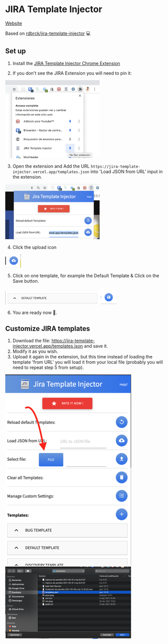 # JIRA Template Injector

[Website](https://jira-template-injector.vercel.app/)

Based on [rdbrck/jira-template-injector](https://jiratemplate.com/) 💻

## Set up

1. Install the [JIRA Template Injector Chrome Extension](https://chrome.google.com/webstore/detail/jira-template-injector/hmhpegjieopgbdmpocdmfkafjgcdmhha)


2. If you don't see the JIRA Extension you will need to pin it:

<img src="./public/3.png" alt="./public/3.png" width="300"/>

3. Open the extension and Add the URL `https://jira-template-injector.vercel.app/templates.json` into 'Load JSON from URL' input in the extension.

<img src="./public/1.png" alt="./public/1.png" width="300"/>

4. Click the upload icon

<img src="./public/2.png" alt="./public/2.png" width="50"/>


5. Click on one template, for example the Default Template & Click on the Save button.

<img src="./public/4.png" alt="./public/4.png" width="300"/>
<img src="./public/5.png" alt="./public/5.png" width="50"/>

6. You are ready now 🎉.

## Customize JIRA templates

1. Download the file: https://jira-template-injector.vercel.app/templates.json and save it.
2. Modify it as you wish.
3. Upload it again in the extension, but this time instead of loading the template 'from URL' you will load it from your local file (probably you will need to repeat step 5 from setup).

<img src="./public/6.png" alt="./public/6.png" width="400"/><img src="./public/7.png" alt="./public/7.png" width="400"/>
